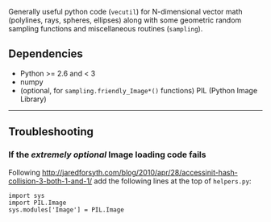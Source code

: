 Generally useful python code (`vecutil`) for N-dimensional vector math (polylines, rays, spheres, ellipses)
along with some geometric random sampling functions and miscellaneous routines (`sampling`).

## Dependencies

* Python >= 2.6 and < 3
* numpy
* (optional, for `sampling.friendly_Image*()` functions) PIL (Python Image Library)

---

## Troubleshooting

### If the *extremely optional* Image loading code fails

Following http://jaredforsyth.com/blog/2010/apr/28/accessinit-hash-collision-3-both-1-and-1/
add the following lines at the top of `helpers.py`:

    import sys
    import PIL.Image
    sys.modules['Image'] = PIL.Image
